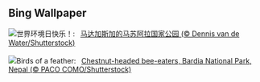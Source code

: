 ## Bing Wallpaper
![](https://www.bing.com/th?id=OHR.MadagascarRiver_ZH-CN3842472014_UHD.jpg&w=1000)世界环境日快乐！:&nbsp;&ensp;[马达加斯加的马苏阿拉国家公园 (© Dennis van de Water/Shutterstock)](https://www.bing.com/th?id=OHR.MadagascarRiver_ZH-CN3842472014_UHD.jpg)
<br><br/>
![](https://www.bing.com/th?id=OHR.ChestnutBeeEater_EN-US6538566329_UHD.jpg&w=1000)Birds of a feather:&nbsp;&ensp;[Chestnut-headed bee-eaters, Bardia National Park, Nepal (© PACO COMO/Shutterstock)](https://www.bing.com/th?id=OHR.ChestnutBeeEater_EN-US6538566329_UHD.jpg)
<br><br/>
